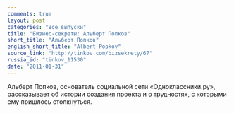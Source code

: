 ```yaml
---
comments: true
layout: post
categories: "Все выпуски"
title: "Бизнес-секреты: Альберт Попков"
short_title: "Альберт Попков"
english_short_title: "Albert-Popkov"
source_link: "http://tinkov.com/bizsekrety/67"
russia_id: "tinkov_11530"
date: "2011-01-31"
---
```

Альберт Попков, основатель социальной сети «Одноклассники.ру», рассказывает об истории создания проекта и о трудностях, с которыми ему пришлось столкнуться.
